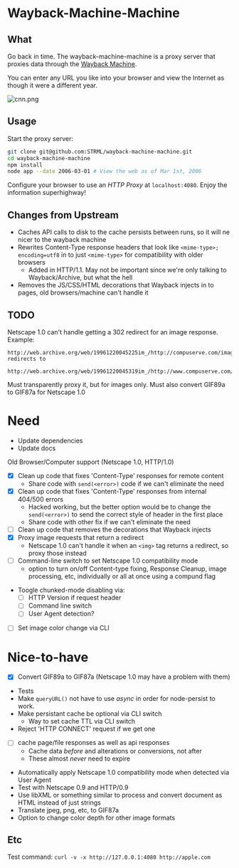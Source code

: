 Wayback-Machine-Machine
=======================

What
----

Go back in time. The wayback-machine-machine is a proxy server that proxies data through
the [Wayback Machine](https://archive.org/help/wayback_api.php).

You can enter any URL you like into your browser and view the Internet
as though it were a different year.

![cnn.png](cnn.png)

Usage
-----

Start the proxy server:

```bash
git clone git@github.com:STRML/wayback-machine-machine.git
cd wayback-machine-machine
npm install
node app --date 2006-03-01 # View the web as of Mar 1st, 2006
```

Configure your browser to use an *HTTP Proxy* at `localhost:4080`.
Enjoy the information superhighway!

Changes from Upstream
---------------------
* Caches API calls to disk to the cache persists between runs, so it will ne nicer to the wayback machine
* Rewrites Content-Type response headers that look like `<mime-type>; encoding=utf8` in to just `<mime-type>` for compatibility with older browsers
  * Added in HTTP/1.1. May not be important since we're only talking to Wayback/Archive, but what the hell
* Removes the JS/CSS/HTML decorations that Wayback injects in to pages, old browsers/machine can't handle it

TODO
----

Netscape 1.0 can't handle getting a 302 redirect for an image response.
Example:

    http://web.archive.org/web/19961220045225im_/http://compuserve.com/images/wowies.gif
    redirects to

    http://web.archive.org/web/19961220045319im_/http://www.compuserve.com/images/wowies.gif

  Must transparently proxy it, but for images only. Must also convert GIF89a to GIF87a for Netscape 1.0

Need
====

* Update dependencies
* Update docs

Old Browser/Computer support (Netscape 1.0, HTTP/1.0)

* [X] Clean up code that fixes 'Content-Type' responses for remote content
  * Share code with `send(<error>)` code if we can't eliminate the need
* [X] Clean up code that fixes 'Content-Type' responses from internal 404/500 errors
  * Hacked working, but the better option would be to change the `send(<error>)` to send the correct style of header in the first place
  * Share code with other fix if we can't eliminate the need
* [ ] Clean up code that removes the decorations that Wayback injects
* [X] Proxy image requests that return a redirect
  * Netscape 1.0 can't handle it when an `<img>` tag returns a redirect, so proxy those instead
* [ ] Command-line switch to set Netscape 1.0 compatibility mode
  * option to turn on/off Content-type fixing, Response Cleanup, image processing, etc, individually or all at once using a compund flag
* Toogle chunked-mode disabling via:
  * [ ] HTTP Version if request header
  * [ ] Command line switch
  * [ ] User Agent detection?
* [ ] Set image color change via CLI

Nice-to-have
============
* [x] Convert GIF89a to GIF87a (Netscape 1.0 may have a problem with them)
* Tests
* Make `queryURL()` not have to use *async* in order for node-persist to work.
* Make persistant cache be optional via CLI switch
  * Way to set cache TTL via CLI switch
* Reject 'HTTP CONNECT' request if we get one
* [ ] cache page/file responses as well as api responses
  * Cache data *before* and alterations or conversions, not after
  * These almost *never* need to expire
* Automatically apply Netscape 1.0 compatibility mode when detected via User Agent
* Test with Netscape 0.9 and HTTP/0.9
* Use libXML or something similar to process and convert document as HTML instead of just strings
* Translate jpeg, png, etc, to GIF87a
* Option to change color depth for other image formats

Etc
---

Test command: `curl -v -x http://127.0.0.1:4080 http://apple.com`

